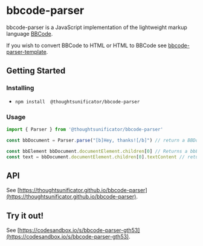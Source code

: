 # bbcode-parser

bbcode-parser is a JavaScript implementation of the lightweight markup language [BBCode](https://en.wikipedia.org/wiki/BBCode).

If you wish to convert BBCode to HTML or HTML to BBCode see [bbcode-parser-template](https://github.com/thoughtsunificator/bbcode-parser-template).

## Getting Started

### Installing

- ``npm install  @thoughtsunificator/bbcode-parser``

### Usage

````javascript
import { Parser } from '@thoughtsunificator/bbcode-parser'

const bbDocument = Parser.parse("[b]Hey, thanks![/b]") // return a BBDocument instance

const bbElement bbDocument.documentElement.children[0] // Returns a bbElement
const text = bbDocument.documentElement.children[0].textContent // returns "Hey, thanks!"
````

## API

See [https://thoughtsunificator.github.io/bbcode-parser](https://thoughtsunificator.github.io/bbcode-parser).

## Try it out!

See [https://codesandbox.io/s/bbcode-parser-gth53](https://codesandbox.io/s/bbcode-parser-gth53).
